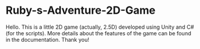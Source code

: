 # Ruby-s-Adventure-2D-Game
Hello. This is a little 2D game (actually, 2.5D) developed using Unity and C# (for the scripts). More details about the features of the game can be found in the documentation. Thank you!
